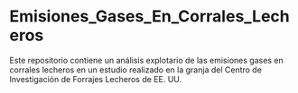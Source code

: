 # Emisiones_Gases_En_Corrales_Lecheros

Este repositorio contiene un análisis explotario de las emisiones gases en corrales lecheros en un estudio realizado en la granja del Centro de Investigación de Forrajes Lecheros de EE. UU. 
